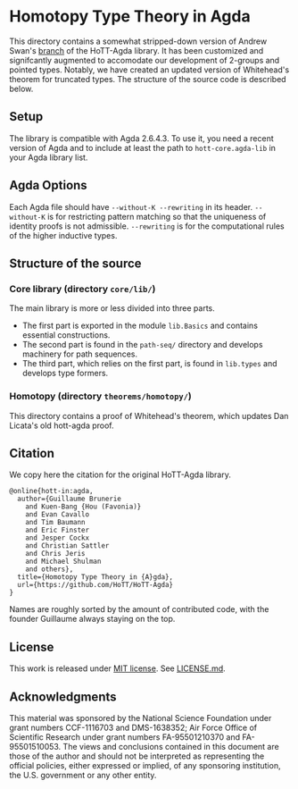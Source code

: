 Homotopy Type Theory in Agda
============================

This directory contains a somewhat stripped-down version of Andrew Swan's [branch](https://github.com/awswan/HoTT-Agda/tree/agda-2.6.1-compatible) of the
HoTT-Agda library. It has been customized and signifcantly augmented to accomodate
our development of 2-groups and pointed types. Notably, we have created an updated
version of Whitehead's theorem for truncated types. The structure of the source code is
described below.

Setup
-----

The library is compatible with Agda 2.6.4.3. To use it, you need a recent version of Agda and to include at
least the path to `hott-core.agda-lib` in your Agda library list.

Agda Options
------------

Each Agda file should have `--without-K --rewriting` in its header.
`--without-K` is for restricting pattern matching so that the uniqueness of identity proofs is not admissible.
`--rewriting` is for the computational rules of the higher inductive types.

Structure of the source
-----------------------

### Core library (directory `core/lib/`)

The main library is more or less divided into three parts.

- The first part is exported in the module `lib.Basics` and contains essential constructions.
- The second part is found in the `path-seq/` directory and develops machinery for path sequences.
- The third part, which relies on the first part, is found in `lib.types` and develops type formers.

### Homotopy (directory `theorems/homotopy/`)

This directory contains a proof of Whitehead's theorem, which updates Dan Licata's old hott-agda proof.

Citation
--------

We copy here the citation for the original HoTT-Agda library.

```
@online{hott-in:agda,
  author={Guillaume Brunerie
    and Kuen-Bang {Hou (Favonia)}
    and Evan Cavallo
    and Tim Baumann
    and Eric Finster
    and Jesper Cockx
    and Christian Sattler
    and Chris Jeris
    and Michael Shulman
    and others},
  title={Homotopy Type Theory in {A}gda},
  url={https://github.com/HoTT/HoTT-Agda}
}
```

Names are roughly sorted by the amount of contributed code, with the founder Guillaume always staying on the
top.

License
-------
This work is released under [MIT license](https://opensource.org/licenses/MIT).
See [LICENSE.md](LICENSE.md).

Acknowledgments
---------------

This material was sponsored by the National Science Foundation under grant numbers CCF-1116703 and DMS-1638352;
Air Force Office of Scientific Research under grant numbers FA-95501210370 and FA-95501510053.
The views and conclusions contained in this document are those of the author and should not be
interpreted as representing the official policies, either expressed or implied, of any sponsoring
institution, the U.S. government or any other entity.
